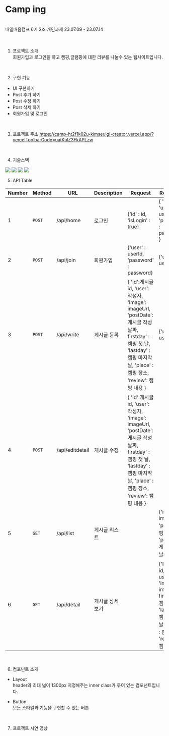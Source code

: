 <h1>Camp ing</h1><br>
내일배움캠프 6기 2조 개인과제 23.07.09 - 23.07.14<br>
<br>
<br>

1. 프로젝트 소개<br>
회원가입과 로그인을 하고 캠핑,글램핑에 대한 리뷰를 나눌수 있는 웹사이트입니다.
<br>

2. 구현 기능
- UI 구현하기
- Post 추가 하기
- Post 수정 하기
- Post 삭제 하기
- 회원가입 및 로그인
<br>

3. 프로젝트 주소
https://camp-ht2f1k02u-kimseulgi-creator.vercel.app/?vercelToolbarCode=uatKulZ3FkAPLzw
<br>

4. 기술스택

  <img src="https://img.shields.io/badge/React-61DAFB?style=flat&logo=React&logoColor=white"/>
	<img src="https://img.shields.io/badge/HTML5-E34F26?style=flat&logo=HTML5&logoColor=white" />
	<img src="https://img.shields.io/badge/Styledcomponents-DB7093?style=flat&logo=Styledcomponents&logoColor=white" />
  <img src="https://img.shields.io/badge/Firebase-FFCA28?style=flat&logo=Firebase&logoColor=white" />
<br>

5. API Table

| Number | Method | URL                                   | Description     | Request                                                      | Response                                                     |
| ------ | ------ | ------------------------------------- | --------------- | ------------------------------------------------------------ | ------------------------------------------------------------ |
| 1      | `POST` | /api/home                             | 로그인          | {'id' : id, 'isLogin' : true}                                       | { 'id' : id, 'user' : userId, 'pasword' : password  }                                                      |
| 2      | `POST` | /api/join                          | 회원가입        | {'user' : userId, 'password' : password}                            | {'user' : userId}                                                            |
| 3      | `POST` | /api/write                          | 게시글 등록       | { 'Id':게시글id, 'user': 작성자, 'image': imageUrl, 'postDate':게시글 작성날짜, firstday' : 캠핑 첫 날, 'lastday' : 캠핑 마지막 날, 'place' : 캠핑 장소, 'review': 캠핑 내용 }                  |  {'user' : userId}                                                             |
| 4      | `POST` | /api/editdetail                             | 게시글 수정          | { 'Id':게시글id, 'user': 작성자, 'image': imageUrl, 'postDate':게시글 작성날짜, firstday' : 캠핑 첫 날, 'lastday' : 캠핑 마지막 날, 'place' : 캠핑 장소, 'review': 캠핑 내용 }                                          |                                                              |
| 5      | `GET` | /api/list                         | 게시글 리스트   |                               |  {'image': imageUrl, 'place' : 캠핑 장소, 'postDate':게시글 작성날짜 }                                                            |
| 6      | `GET` | /api/detail                          | 게시글 상세보기     |  |  {'Id':게시글id, 'user' : userId, 'image': imageUrl, firstday' : 캠핑 첫 날, 'lastday' : 캠핑 마지막 날, 'place' : 캠핑 장소, 'review': 캠핑 내용 }                                                           |
<br>

6. 컴포넌트 소개
- Layout<br>
  header와 최대 넓이 1300px 지정해주는 inner class가 묶여 있는 컴포넌트입니다.
  
- Button<br>
모든 스타일과 기능을 구현할 수 있는 버튼
<br>

7. 프로젝트 시연 영상<br>
<br>

